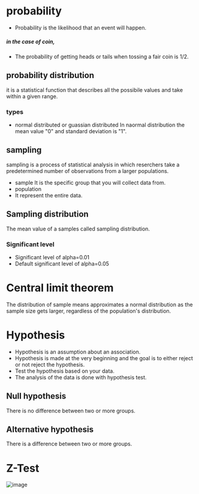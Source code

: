 # probability
- Probability is the likelihood that an event will happen.
##### in the case of coin,
- The probability of getting heads or tails when tossing a fair coin is 1/2.
## probability distribution
   it is a statistical function that describes all the possibile values and take within a given range.
### types
 - normal distributed or guassian distributed
    In naormal distribution the mean value "0" and standard deviation is "1".
## sampling
   sampling is a process of statistical analysis in which reserchers take a predetermined number of observations from a larger populations.
 - sample
   It is the specific group that you will collect data from.
 - population
 -  It represent the entire data.
## Sampling distribution
   The mean value of a samples called sampling distribution.
### Significant level
  - Significant level of alpha=0.01
  - Default significant level of alpha=0.05
# Central limit theorem
  The distribution of sample means approximates a normal distribution as the sample size gets larger, regardless of the population's distribution.
# Hypothesis
  - Hypothesis is an assumption about an association.
  - Hypothesis is made at the very beginning and the goal is to either reject or not reject the hypothesis.
  - Test the hypothesis based on your data.
  - The analysis of the data is done with hypothesis test.
## Null hypothesis
   There is no difference between two or more groups.
## Alternative hypothesis
   There is a difference between two or more groups.
# Z-Test
  
![image](https://github.com/user-attachments/assets/e6e1389b-af81-44ff-af87-aa838dd41694)




